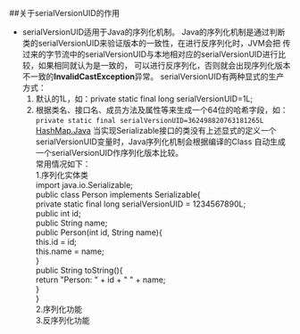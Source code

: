 ##关于serialVersionUID的作用
* serialVersionUID适用于Java的序列化机制。
  Java的序列化机制是通过判断类的serialVersionUID来验证版本的一致性，在进行反序列化时，JVM会把
传过来的字节流中的serialVersionUID与本地相对应的serialVersionUID进行比较，如果相同就认为是一致的，
可以进行反序列化，否则就会出现序列化版本不一致的**InvalidCastException**异常。
  serialVersionUID有两种显式的生产方式：
  1. 默认的1L，如：private static final long serialVersionUID=1L;
  2. 根据类名、接口名、成员方法及属性等来生成一个64位的哈希字段，如：<br/>
     <code>private static final serialVersionUID=362498820763181265L</code>  [HashMap.Java](https://github.com/WikiDown/mvn-repository/blob/master/JDK-1.8.0/HashMap.java)
  当实现Serializable接口的类没有上述显式的定义一个serialVersionUID变量时，Java序列化机制会根据编译的Class
自动生成一个serialVersionUID作序列化版本比较。<br/>
  常用情况如下：<br/>
  1.序列化实体类 <br/>
    import java.io.Serializable;<br/>
    public class Person implements Serializable{<br/>
      private static final long serialVersionUID = 1234567890L;<br/>
      public int id;<br/>
      public String name;<br/>
      public Person(int id, String name){<br/>
        this.id = id;<br/>
        this.name = name;<br/>
      }<br/>
      public String toString(){<br/>
        return "Person: " + id + " " + name;<br/>
      }<br/>
    }
  <br/>2.序列化功能
  <br/>3.反序列化功能
  
